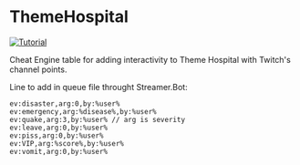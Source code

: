 # ThemeHospital


[![Tutorial](https://i.ytimg.com/vi/SqTwYuDv1KQ/hqdefault.jpg?sqp=-oaymwEXCNACELwBSFryq4qpAwkIARUAAIhCGAE=&rs=AOn4CLBjP5YMYvw7tEQGKFfRUrTwMKSqQA)](https://www.youtube.com/playlist?list=PLbTScFtjz7tlf8ceIg4xDNTIwwdTGyfSw)


Cheat Engine table for adding interactivity to Theme Hospital with Twitch's channel points.

Line to add in queue file throught Streamer.Bot:

```
ev:disaster,arg:0,by:%user%
ev:emergency,arg:%disease%,by:%user%
ev:quake,arg:3,by:%user% // arg is severity
ev:leave,arg:0,by:%user%
ev:piss,arg:0,by:%user%
ev:VIP,arg:%score%,by:%user%
ev:vomit,arg:0,by:%user%
```

